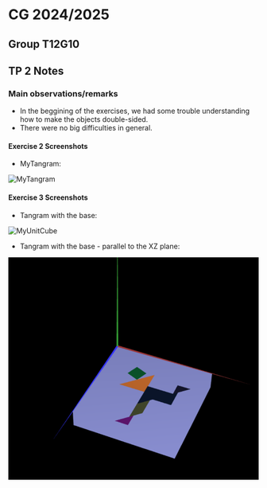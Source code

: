# CG 2024/2025

## Group T12G10

## TP 2 Notes

### Main observations/remarks 
- In the beggining of the exercises, we had some trouble understanding how to make the objects double-sided.
- There were no big difficulties in general.

#### Exercise 2 Screenshots

- MyTangram: 

![MyTangram](screenshots/cg-t12g10-tp2-1.png)

#### Exercise 3 Screenshots

- Tangram with the base:

![MyUnitCube](screenshots/cg-t12--g10-tp2-2.png)

- Tangram with the base - parallel to the XZ plane:

![MyUnitCube](screenshots/cg-t12-g10-tp2-3.png)
